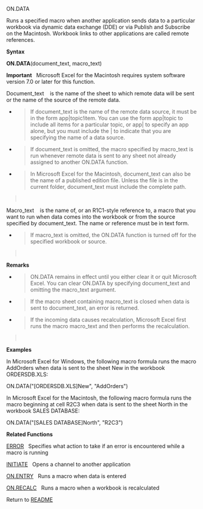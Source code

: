 ON.DATA

Runs a specified macro when another application sends data to a
particular workbook via dynamic data exchange (DDE) or via Publish and
Subscribe on the Macintosh. Workbook links to other applications are
called remote references.

**Syntax**

**ON.DATA**(document\_text, macro\_text)

**Important**&nbsp;&nbsp;&nbsp;Microsoft Excel for the Macintosh
requires system software version 7.0 or later for this function.

Document\_text&nbsp;&nbsp;&nbsp;&nbsp;is the name of the sheet to which
remote data will be sent or the name of the source of the remote data.

  - > If document\_text is the name of the remote data source, it must
    > be in the form app|topic\!item. You can use the form app|topic to
    > include all items for a particular topic, or app| to specify an
    > app alone, but you must include the | to indicate that you are
    > specifying the name of a data source.

  - > If document\_text is omitted, the macro specified by macro\_text
    > is run whenever remote data is sent to any sheet not already
    > assigned to another ON.DATA function.

  - > In Microsoft Excel for the Macintosh, document\_text can also be
    > the name of a published edition file. Unless the file is in the
    > current folder, document\_text must include the complete path.

> &nbsp;

Macro\_text&nbsp;&nbsp;&nbsp;&nbsp;is the name of, or an R1C1-style
reference to, a macro that you want to run when data comes into the
workbook or from the source specified by document\_text. The name or
reference must be in text form.

  - > If macro\_text is omitted, the ON.DATA function is turned off for
    > the specified workbook or source.

> &nbsp;

**Remarks**

  - > ON.DATA remains in effect until you either clear it or quit
    > Microsoft Excel. You can clear ON.DATA by specifying
    > document\_text and omitting the macro\_text argument.

  - > If the macro sheet containing macro\_text is closed when data is
    > sent to document\_text, an error is returned.

  - > If the incoming data causes recalculation, Microsoft Excel first
    > runs the macro macro\_text and then performs the recalculation.

> &nbsp;

**Examples**

In Microsoft Excel for Windows, the following macro formula runs the
macro AddOrders when data is sent to the sheet New in the workbook
ORDERSDB.XLS:

ON.DATA("\[ORDERSDB.XLS\]New", "AddOrders")

In Microsoft Excel for the Macintosh, the following macro formula runs
the macro beginning at cell R2C3 when data is sent to the sheet North in
the workbook SALES DATABASE:

ON.DATA("\[SALES DATABASE\]North", "R2C3")

**Related Functions**

[ERROR](ERROR.md)&nbsp;&nbsp;&nbsp;Specifies what action to take if an error is
encountered while a macro is running

[INITIATE](INITIATE.md)&nbsp;&nbsp;&nbsp;Opens a channel to another application

[ON.ENTRY](ON.ENTRY.md)&nbsp;&nbsp;&nbsp;Runs a macro when data is entered

[ON.RECALC](ON.RECALC.md)&nbsp;&nbsp;&nbsp;Runs a macro when a workbook is recalculated



Return to [README](README.md)

